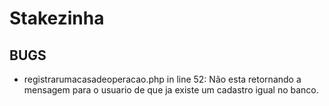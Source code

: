 # Stakezinha

## BUGS
 - registrarumacasadeoperacao.php in line 52:
 Não esta retornando a mensagem para o usuario de que ja existe um cadastro igual no banco.